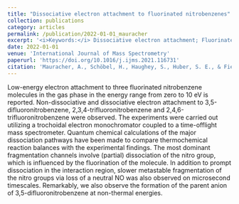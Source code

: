 ```yaml
---
title: "Dissociative electron attachment to fluorinated nitrobenzenes"
collection: publications
category: articles
permalink: /publication/2022-01-01_mauracher
excerpt: '<i>Keywords:</i> Dissociative electron attachment; Fluorinated nitroaromatic molecules; Quantum chemical calculations; Metastable fragmentation pathways; Rearrangemnet of nitro group'
date: 2022-01-01
venue: 'International Journal of Mass Spectrometry'
paperurl: 'https://doi.org/10.1016/j.ijms.2021.116731'
citation: 'Mauracher, A., Schöbel, H., Haughey, S., Huber, S. E., & Field, T. A. (2022). Dissociative electron attachment to fluorinated nitrobenzenes. <i>International Journal of Mass Spectrometry, 471</i>, 116731.'
---
```


Low-energy electron attachment to three fluorinated nitrobenzene molecules in the gas phase in the energy range from zero to 10 eV is reported. Non-dissociative and dissociative electron attachment to 3,5-difluoronitrobenzene, 2,3,4-trifluoronitrobenzene and 2,4,6-trifluoronitrobenzene were observed. The experiments were carried out utilizing a trochoidal electron monochromator coupled to a time-offlight mass spectrometer. Quantum chemical calculations of the major dissociation pathways have been made to compare thermochemical reaction balances with the experimental findings. The most dominant fragmentation channels involve (partial) dissociation of the nitro group, which is influenced by the fluorination of the molecule. In addition to prompt dissociation in the interaction region, slower metastable fragmentation of the nitro groups via loss of a neutral NO was also observed on microsecond timescales. Remarkably, we also observe the formation of the parent anion of 3,5-difluoronitrobenzene at non-thermal energies.